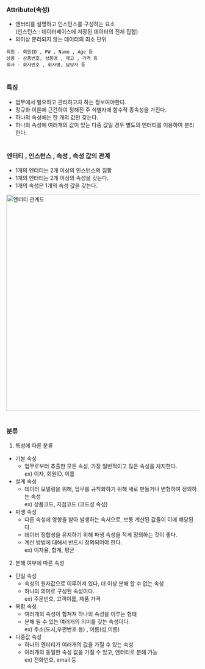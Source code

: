 ### Attribute(속성)
- 엔터티를 설명하고 인스턴스를 구성하는 요소  
  (인스턴스 : 데이터베이스에 저장된 데이터의 전체 집합)
- 의미상 분리되지 않는 데이터의 최소 단위
```
회원 - 회원ID , PW , Name , Age 등
상품 - 상품번호, 상품명 , 재고 , 가격 등
회사 - 회사번호 , 회사명, 담당자 등
```
#
### 특징
- 업무에서 필요하고 관리하고자 하는 정보여야한다.
- 정규화 이론에 근간하여 정해진 주 식별자에 함수적 종속성을 가진다.
- 하나의 속성에는 한 개의 값만 갖는다.
- 하나의 속성에 여러개의 값이 있는 다중 값일 경우 별도의 엔터티를 이용하여 분리한다.
#
### 엔터티 , 인스턴스 , 속성 , 속성 값의 관계
- 1개의 엔터티는 2개 이상의 인스턴스의 집합
- 1개의 엔터티는 2개 이상의 속성을 갖는다.
- 1개의 속성은 1개의 속성 값을 갖는다.
<img width="568" alt="엔터티 관계도" src="https://github.com/user-attachments/assets/9643e543-652f-4596-956d-c9979ada50db">

#
### 분류
1. 특성에 따른 분류
- 기본 속성
  - 업무로부터 추출한 모든 속성, 가장 일반적이고 많은 속성을 차지한다.      
    ex) 이자, 회원ID, 이름 
- 설계 속성 
  - 데이터 모델링을 위해, 업무를 규칙화하기 위해 새로 만들거나 변형하여 정의하는 속성    
    ex) 상품코드, 지점코드 (코드성 속성)
- 파생 속성
  - 다른 속성에 영향을 받아 발생하는 속서으로, 보통 계산된 값들이 이에 해당된다.
  - 데이터 정합성을 유지하기 위해 파생 속성을 적게 정의하는 것이 좋다.  
  - 계산 방법에 대해서 반드시 정의되어야 한다.    
    ex) 이자율, 합계, 평균

2. 분해 여부에 따른 속성
- 단일 속성
  - 속성의 원자값으로 이루어져 있다, 더 이상 분해 할 수 없는 속성  
  - 하나의 의미로 구성된 속성이다.  
     ex) 주문번호, 고객이름, 제품 가격
- 복합 속성
  - 여러개의 속성이 합쳐져 하나의 속성을 이루는 형태  
  - 분해 될 수 있는 여러개의 의미를 갖는 속성이다.  
     ex) 주소(도시,우편번호 등) , 이름(성,이름)
- 다중값 속성
  - 하나의 엔터티가 여러개의 값을 가질 수 있는 속성  
  - 여러개의 동일한 속성 값을 가질 수 있고, 엔터티로 분해 가능  
     ex) 전화번호, email 등
#   
               
     
